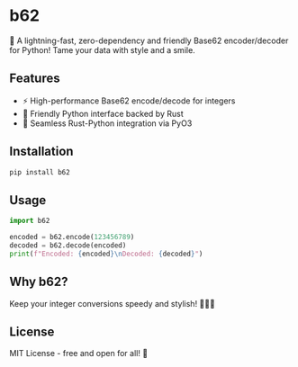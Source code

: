 # b62

🎉 A lightning-fast, zero-dependency and friendly Base62 encoder/decoder for Python! Tame your data with style and a smile.

## Features

- ⚡ High-performance Base62 encode/decode for integers
- 🐍 Friendly Python interface backed by Rust
- 🔧 Seamless Rust-Python integration via PyO3

## Installation

```bash
pip install b62
```

## Usage

```python
import b62

encoded = b62.encode(123456789)
decoded = b62.decode(encoded)
print(f"Encoded: {encoded}\nDecoded: {decoded}")
```

## Why b62?

Keep your integer conversions speedy and stylish! 🦀🐍💨

## License

MIT License - free and open for all! 🎉
